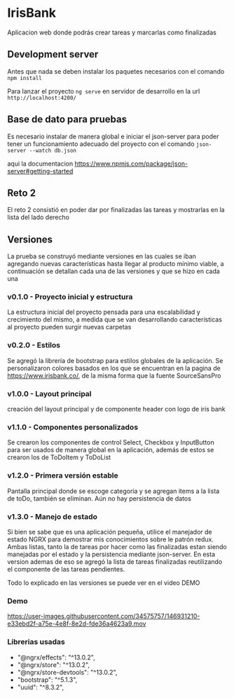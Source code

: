 # IrisBank

Aplicacion web donde podrás crear tareas y marcarlas como finalizadas

## Development server

Antes que nada se deben instalar los paquetes necesarios con el comando `npm install`

Para lanzar el proyecto `ng serve` en servidor de desarrollo en la url `http://localhost:4200/`


## Base de dato para pruebas

Es necesario instalar de manera global e iniciar el json-server para poder tener un funcionamiento adecuado del proyecto con el comando 
`json-server --watch db.json`

aqui la documentacion https://www.npmjs.com/package/json-server#getting-started

## Reto 2
El reto 2 consistió en poder dar por finalizadas las tareas y mostrarlas en la lista del lado derecho

## Versiones
La prueba se construyó mediante versiones en las cuales se iban agregando nuevas
características hasta llegar al producto mínimo viable, a continuación se detallan cada una
de las versiones y que se hizo en cada una

### v0.1.0 - Proyecto inicial y estructura
La estructura inicial del proyecto pensada para una escalabilidad y crecimiento del mismo, a
medida que se van desarrollando características al proyecto pueden surgir nuevas carpetas

### v0.2.0 - Estilos
Se agregó la librería de bootstrap para estilos globales de la aplicación. Se personalizaron colores basados en los que se encuentran en la pagina de https://www.irisbank.co/, de la misma forma que la fuente SourceSansPro

### v1.0.0 - Layout principal
creación del layout principal y de componente header con logo de iris bank

### v1.1.0 - Componentes personalizados
Se crearon los componentes de control Select, Checkbox y InputButton para ser usados de manera global en la aplicación, además de estos se crearon los de ToDoItem y ToDoList

### v1.2.0 - Primera versión estable
Pantalla principal donde se escoge categoría y se agregan items a la lista de toDo, también se eliminan. Aún no hay persistencia de datos

### v1.3.0 - Manejo de estado
Si bien se sabe que es una aplicación pequeña, utilice el manejador de estado NGRX para demostrar mis conocimientos sobre le patrón redux. Ambas listas, tanto la de tareas por hacer como las finalizadas estan siendo manejadas por el estado y la persistencia mediante json-server. En esta version ademas de eso se agregó la lista de tareas finalizadas reutilizando el componente de las tareas pendientes.

Todo lo explicado en las versiones se puede ver en el video DEMO


### Demo


https://user-images.githubusercontent.com/34575757/146931210-e33ebd2f-a75e-4e8f-8e2d-fde36a4623a9.mov


### Librerias usadas
- "@ngrx/effects": "^13.0.2",
- "@ngrx/store": "^13.0.2",
- "@ngrx/store-devtools": "^13.0.2",
- "bootstrap": "^5.1.3",
- "uuid": "^8.3.2",


